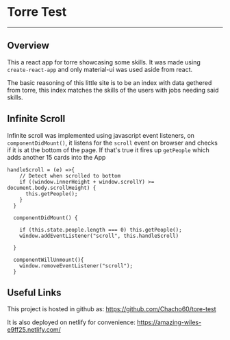 # Torre Test

------

## Overview

This a react app for torre showcasing some skills. It was made using `create-react-app` and only material-ui was used aside from react.

The basic reasoning of this little site is to be an index with data gethered from torre, this index matches the skills of the users with jobs needing said skills.

## **Infinite Scroll**

Infinite scroll was implemented using javascript event listeners, on `componentDidMount()`, it listens  for the `scroll` event on browser and checks if it is at the bottom of the page. If that's true it fires up `getPeople` which adds another 15 cards into the App

```
handleScroll = (e) =>{
    // Detect when scrolled to bottom
    if ((window.innerHeight + window.scrollY) >= document.body.scrollHeight) {
      this.getPeople();
    }
  }

  componentDidMount() {

    if (this.state.people.length === 0) this.getPeople(); 
    window.addEventListener("scroll", this.handleScroll)
    
  }

  componentWillUnmount(){
    window.removeEventListener("scroll");
  }
```

## Useful Links

This project is hosted in github as: https://github.com/Chacho60/tore-test

It is also deployed on netlify for convenience: https://amazing-wiles-e9ff25.netlify.com/
